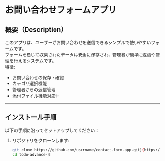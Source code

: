 # お問い合わせフォームアプリ

## 概要（Description）
このアプリは、ユーザーがお問い合わせを送信できるシンプルで使いやすいフォームです。  
フォームを通じて収集されたデータは安全に保存され、管理者が簡単に返信や管理を行えるシステムです。  
特徴:
- お問い合わせの保存・確認
- カテゴリ選択機能
- 管理者からの返信管理
- 添付ファイル機能対応✨

---

## インストール手順
以下の手順に沿ってセットアップしてください：

1. リポジトリをクローンします:
   ```bash
   git clone https://github.com/username/contact-form-app.git](https://github.com/S185900/todo-advance-4.git)
   cd todo-advance-4
